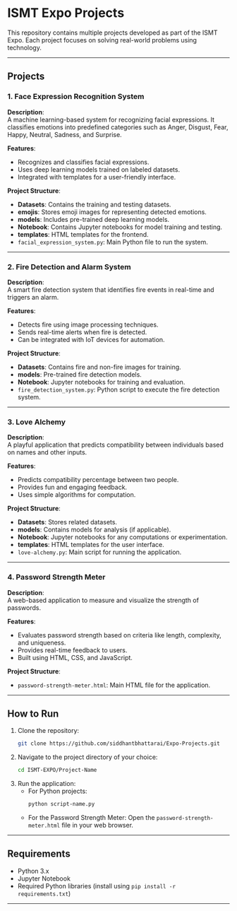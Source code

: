 # ISMT Expo Projects

This repository contains multiple projects developed as part of the ISMT Expo. Each project focuses on solving real-world problems using technology.

---

## Projects

### 1. Face Expression Recognition System
**Description**:  
A machine learning-based system for recognizing facial expressions. It classifies emotions into predefined categories such as Anger, Disgust, Fear, Happy, Neutral, Sadness, and Surprise.

**Features**:
- Recognizes and classifies facial expressions.
- Uses deep learning models trained on labeled datasets.
- Integrated with templates for a user-friendly interface.

**Project Structure**:
- **Datasets**: Contains the training and testing datasets.
- **emojis**: Stores emoji images for representing detected emotions.
- **models**: Includes pre-trained deep learning models.
- **Notebook**: Contains Jupyter notebooks for model training and testing.
- **templates**: HTML templates for the frontend.
- `facial_expression_system.py`: Main Python file to run the system.

---

### 2. Fire Detection and Alarm System
**Description**:  
A smart fire detection system that identifies fire events in real-time and triggers an alarm.

**Features**:
- Detects fire using image processing techniques.
- Sends real-time alerts when fire is detected.
- Can be integrated with IoT devices for automation.

**Project Structure**:
- **Datasets**: Contains fire and non-fire images for training.
- **models**: Pre-trained fire detection models.
- **Notebook**: Jupyter notebooks for training and evaluation.
- `fire_detection_system.py`: Python script to execute the fire detection system.

---

### 3. Love Alchemy
**Description**:  
A playful application that predicts compatibility between individuals based on names and other inputs.

**Features**:
- Predicts compatibility percentage between two people.
- Provides fun and engaging feedback.
- Uses simple algorithms for computation.

**Project Structure**:
- **Datasets**: Stores related datasets.
- **models**: Contains models for analysis (if applicable).
- **Notebook**: Jupyter notebooks for any computations or experimentation.
- **templates**: HTML templates for the user interface.
- `love-alchemy.py`: Main script for running the application.

---

### 4. Password Strength Meter
**Description**:  
A web-based application to measure and visualize the strength of passwords.

**Features**:
- Evaluates password strength based on criteria like length, complexity, and uniqueness.
- Provides real-time feedback to users.
- Built using HTML, CSS, and JavaScript.

**Project Structure**:
- `password-strength-meter.html`: Main HTML file for the application.

---

## How to Run

1. Clone the repository:
   ```bash
   git clone https://github.com/siddhantbhattarai/Expo-Projects.git
   ```
2. Navigate to the project directory of your choice:
   ```bash
   cd ISMT-EXPO/Project-Name
   ```
3. Run the application:
   - For Python projects:
     ```bash
     python script-name.py
     ```
   - For the Password Strength Meter:
     Open the `password-strength-meter.html` file in your web browser.

---

## Requirements

- Python 3.x
- Jupyter Notebook
- Required Python libraries (install using `pip install -r requirements.txt`)

---
